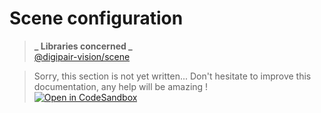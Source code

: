 # Scene configuration

> **_ Libraries concerned _**  
> [@digipair-vision/scene](https://www.npmjs.com/package/@digipair-vision/scene)

> Sorry, this section is not yet written... Don't hesitate to improve this documentation, any help will be amazing !  
> [![Open in CodeSandbox](https://codesandbox.io/static/img/play-codesandbox.svg)](https://githubbox.com/pinser-metaverse/pinser-metaverse/blob/master/docs/scene.md)

